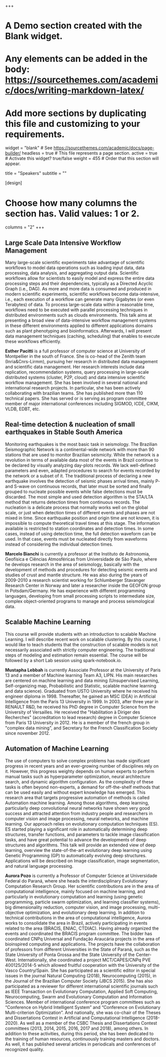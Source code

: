 +++
# A Demo section created with the Blank widget.
# Any elements can be added in the body: https://sourcethemes.com/academic/docs/writing-markdown-latex/
# Add more sections by duplicating this file and customizing to your requirements.

widget = "blank"  # See https://sourcethemes.com/academic/docs/page-builder/
headless = true  # This file represents a page section.
active = true  # Activate this widget? true/false
weight = 455  # Order that this section will appear.

title = "Speakers"
subtitle = ""

[design]
  # Choose how many columns the section has. Valid values: 1 or 2.
  columns = "2"
+++

## Large Scale Data Intensive Workflow Management 

Many large-scale scientific experiments take advantage of scientific workflows
to model data operations such as loading input data, data processing, data analysis,
and aggregating output data. Scientific workflows allow for scientists to easily model
and express the entire data processing steps and their dependencies, typically as a
Directed Acyclic Graph (i.e., DAG). As more and more data is consumed and produced in modern scientific experiments, scientific workflows become data-intensive, i.e., each execution of a workflow can generate many Gigabytes (or even Terabytes) of data. To process large-scale data within a reasonable time, workflows need to be executed with parallel processing techniques in distributed environments such as clouds environments. This talk aims at presenting a broad view of data-intensive workflow management systems in these different environments applied to different applications domains such as plant phenotyping and bioinformatics. Afterwards, I will present data management techniques (caching, scheduling) that enables to execute these workflows efficiently. 

**Esther Pacitti** is a full professor of computer science at University of Montpellier in the south of France. She is co-head of the Zenith team (Inria&Cnrs-Lirmm), pursuing her research in distributed data management and scientific data management. Her research interests include data replication, recommendation systems, query processing in large-scale distributed systems (cluster, P2P, cloud) and data intensive scientific workflow management. She has been involved in several national and international research projects. In particular, she has been actively collaborating with brazilian teams.  She has published more than 110 technical papers. She has served or is serving as program committee member of major international conferences including SIGMOD, ICDE, CIKM, VLDB, EDBT, etc.

 ## Real-time detection & nucleation of small earthquakes in Stable South America
 
 Monitoring earthquakes is the most basic task in seismology. The Brazilian Seismographic Network is a continental-wide network with more than 90 stations that are used to monitor Brazilian seismicity. While the network is a revolution in terms of available data most of the events in Brazil continue to be declared by visually analyzing day-plots records. We lack well-defined parameters and even, adapted procedures to search for events recorded by the network or a subset of it. The traditional process of declaring a new earthquake involves the detection of seismic phases arrival times, mainly P- and S-wave on continuous records, that later must be sorted and finally grouped to nucleate possible events while false detections must be discarded. The most simple and used detection algorithm is the STA/LTA method that returns detection times from continuous records.  The nucleation is a delicate process that normally works well on the global scale, or just when detection times of different events and phases are not mixed in time. Since earthquake position and origin time are not known, it is impossible to compute theoretical travel times at this stage. The information available is restricted to station coordinates and detection times. In some cases, instead of using detection time, the full detection waveform can be used. In that case, events must be nucleated directly from waveforms instead of considering the individual detection times.
 
**Marcelo Bianchi** is currently a professor at the Instituto de Astronomia, Geofísica e Ciências Atmosféricas from Universidade de São Paulo, where he develops research in the area of seismology, basically with the development of methods and procedures for detecting seismic events and studies of crust and mantle structure. He was also during the years of 2009-2010 a research scientist working for Schlumberger Stavanger Research Center in Norway and later a researcher inside the GEOFON group in Potsdam/Germany. He has experience with different programming languages, developing from small processing scripts to intermediate size, complex object-oriented programs to manage and process seismological data. 

 
 ## Scalable Machine Learning
 
 This course will provide students with an introduction to scalable Machine Learning. I will describe recent work on scalable clustering. By this course, I would like to teach students that the construction of scalable models is not necessarily associated with strictly computer engineering. The traditional steps of modeling and estimation remain essential. The course will be followed by a short Lab session using spark-notebook.io.
 
**Mustapha Lebbah** is currently Associate Professor at the University of Paris 13 and a member of Machine learning Team A3, LIPN. His main researches are centered on machine learning and data mining (Unsupervised Learning, Self-organizing map, Probabilistic and Statistic, scalable machine learning and data science). Graduated from USTO University where he received his engineer diploma in 1998. Thereafter, he gained an MSC (DEA) in Artificial Intelligence from the Paris 13 University in 1999. In 2003, after three year in RENAULT R&D, he received his PhD degree in Computer Science from the University of Versailles. He received the "Habilitation à Diriger des Recherches" (accreditation to lead research) degree in Computer Science from Paris 13 University in 2012. He is a member of the french group in "complex data mining", and Secretary for the French Classification Society since november 2012.
 
 ## Automation of  Machine Learning

 The use of computers to solve complex problems has made significant progress in recent years and an ever-growing number of disciplines rely on it. However, this progress weighty depends on human experts to perform manual tasks  such as hyperparameter optimization, neural architecture search, and dynamic algorithm configuration. As the complexity of these tasks is often beyond non-experts, a demand for off-the-shelf methods that can be used easily and without expert knowledge has emerged. This  research area that targets progressive automation of methods is called Automation  machine learning. Among those algorithms, deep learning, particularly deep convolutional neural networks have shown very good success and attracted attention from industry people and researchers in computer vision and image processing, neural networks, and machine learning. Our approach relies on evolutionary computation techniques (ES). ES started playing a significant role in automatically determining deep structures, transfer functions, and parameters to tackle image classification tasks, and have great potential to advance the developments of deep structures and algorithms. This talk will provide an extended view of deep learning, overview the state-of-the-art evolutionary deep learning using Genetic Programming (GP) to automatically evolving deep structures. Applications will be described on Image classification, image segmentation, and natural language processing.

**Aurora Pozo**  is currently a Professor of Computer Science at Universidade Federal do Paraná, where she heads the interdisciplinary Evolutionary Computation Research Group. Her scientific contributions are in the area of ​​computational intelligence, mainly focused on machine learning, and particularly in evolutionary computation and learning (using genetic programming, particle swarm optimization, and learning classifier systems), big dimensionality reduction, computer vision, and image processing, multi-objective optimization,  and evolutionary deep learning. In addition to technical contributions in the area of ​​computational intelligence, Aurora works to consolidate the area in Brazil, actively participating in events related to the area (BRACIS, ENIAC, CTDIAC). Having already organized the events and coordinated the BRACIS program committee. The bidder has coordinated CNPq Universal and Fundação Araucária projects in the area of ​​bioinspired computing and applications. The projects have the collaboration of professors from different Universities in the State of Paraná, such as the State University of Ponta Grossa and the State University of the Center-West. Internationally, she coordinated a project MCT/CAPES/CNPq PVE 400125/2014-5 which allowed fruitful cooperation with the University of the Vasco Country/Spain. She has participated as a scientific editor in special issues in the journal Natural Computing (2018), Neurocomputing (2015), in the Journal of the Brazilian Computer Society (JBCS 2015). She has also participated as a reviewer for different international scientific journals such as IEEE Transaction on Evolutionary Computation, Applied Soft Computing, Neurocomputing, Swarm and Evolutionary Computation and Information Sciences. Member of international conference program committees such as “Conference on Hybrid Intelligent System” and “Conference on Evolutionary Multi-criterion Optimization”. And nationally, she was co-chair of the Theses and Dissertations Contest in Artificial and Computational Intelligence (2018-2020). As well as a member of the CSBC Thesis and Dissertations Contest committees (2013, 2014, 2015, 2016, 2017 and 2018), among others. In addition to these activities, during this period, she has been dedicated to the training of human resources, continuously training masters and doctors. As well, it has published several articles in periodicals and conferences of recognized quality.

